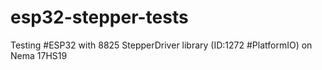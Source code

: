 # esp32-stepper-tests
Testing #ESP32 with 8825 StepperDriver library (ID:1272 #PlatformIO) on Nema 17HS19
